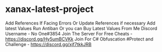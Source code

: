 # xanax-latest-project
Add References If Facing Errors 
Or Update References if necessary 
Add latest Values Run Antiban
Or you can Buy Latest Values From Me Discord Username - No One#3854
Join The Server For Free Cheats - https://discord.gg/Hy5umBCVKk
Join For C# Obfuscation #Protect and Challenge - https://discord.gg/xjf7tkkJRB
